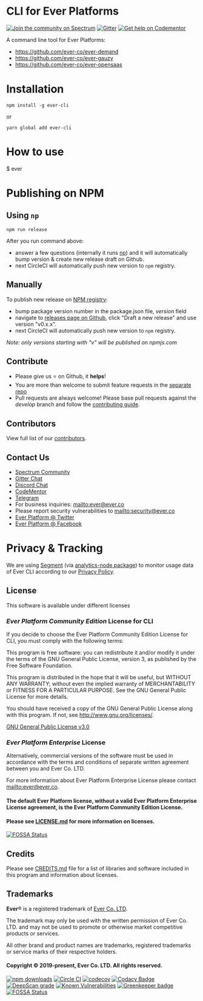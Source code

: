 # CLI for Ever Platforms

[![Join the community on Spectrum](https://withspectrum.github.io/badge/badge.svg)](https://spectrum.chat/ever)
[![Gitter](https://badges.gitter.im/JoinChat.svg)](https://gitter.im/ever-co/ever?utm_source=badge&utm_medium=badge&utm_campaign=pr-badge&utm_content=badge)
[![Get help on Codementor](https://cdn.codementor.io/badges/get_help_github.svg)](https://www.codementor.io/evereq?utm_source=github&utm_medium=button&utm_term=evereq&utm_campaign=github)

A command line tool for Ever Platforms:

- https://github.com/ever-co/ever-demand
- https://github.com/ever-co/ever-gauzy
- https://github.com/ever-co/ever-opensaas

# Installation

```
npm install -g ever-cli
```
or
```
yarn global add ever-cli
```

# How to use

$ ever

# Publishing on NPM

## Using `np`

`npm run release`

After you run command above:
- answer a few questions (internally it runs [np](https://github.com/sindresorhus/np)) and it will automatically bump version & create new release draft on Github. 
- next CircleCI will automatically push new version to `npm` registry.

## Manually

To publish new release on [NPM registry](https://www.npmjs.com/package/ever-cli):
- bump package version number in the package.json file, _version_ field
- navigate to [releases page on Github](https://github.com/ever-co/ever-cli/releases), click "Draft a new release" and use version "v0.x.x".
- next CircleCI will automatically push new version to `npm` registry.

_Note: only versions starting with "v" will be published on npmjs.com_

## Contribute

-   Please give us :star: on Github, it **helps**!
-   You are more than welcome to submit feature requests in the [separate repo](https://github.com/ever-co/feature-requests/issues)
-   Pull requests are always welcome! Please base pull requests against the _develop_ branch and follow the [contributing guide](.github/CONTRIBUTING.md).

## Contributors

View full list of our [contributors](https://github.com/ever-co/ever-gauzy/graphs/contributors).

## Contact Us

-   [Spectrum Community](https://spectrum.chat/ever)
-   [Gitter Chat](https://gitter.im/ever-co/ever)
-   [Discord Chat](https://discord.gg/msqRJ4w)
-   [CodeMentor](https://www.codementor.io/evereq)
-   [Telegram](https://t.me/everplatform)
-   For business inquiries: <mailto:ever@ever.co>
-   Please report security vulnerabilities to <mailto:security@ever.co>
-   [Ever Platform @ Twitter](https://twitter.com/everplatform)
-   [Ever Platform @ Facebook](https://www.facebook.com/everplatform)

# Privacy & Tracking

We are using [Segment](https://segment.com) (via [analytics-node package](https://github.com/segmentio/analytics-node)) to monitor usage data of Ever CLI according to our [Privacy Policy](https://ever.co/privacy/apps).

## License

This software is available under different licenses

### _Ever Platform Community Edition_ License for CLI

If you decide to choose the Ever Platform Community Edition License for CLI, you must comply with the following terms:

This program is free software: you can redistribute it and/or modify
it under the terms of the GNU General Public License, version 3,
as published by the Free Software Foundation.

This program is distributed in the hope that it will be useful,
but WITHOUT ANY WARRANTY; without even the implied warranty of
MERCHANTABILITY or FITNESS FOR A PARTICULAR PURPOSE. See the
GNU General Public License for more details.

You should have received a copy of the GNU General Public License
along with this program. If not, see <http://www.gnu.org/licenses/>.

[GNU General Public License v3.0](https://www.gnu.org/licenses/gpl-3.0.txt)

### _Ever Platform Enterprise_ License

Alternatively, commercial versions of the software must be used in accordance with the terms and conditions of separate written agreement between you and Ever Co. LTD.

For more information about Ever Platform Enterprise License please contact <mailto:ever@ever.co>.

#### The default Ever Platform license, without a valid Ever Platform Enterprise License agreement, is the Ever Platform Community Edition License.

#### Please see [LICENSE.md](LICENSE.md) for more information on licenses.

[![FOSSA Status](https://app.fossa.io/api/projects/git%2Bgithub.com%2Fever-co%2Fever-cli.svg?type=large)](https://app.fossa.io/projects/git%2Bgithub.com%2Fever-co%2Fever-cli?ref=badge_large)

## Credits

Please see [CREDITS.md](CREDITS.md) file for a list of libraries and software included in this program and information about licenses.

## Trademarks

**Ever**® is a registered trademark of [Ever Co. LTD](https://ever.co).

The trademark may only be used with the written permission of Ever Co. LTD. and may not be used to promote or otherwise market competitive products or services.

All other brand and product names are trademarks, registered trademarks or service marks of their respective holders.

#### Copyright © 2019-present, Ever Co. LTD. All rights reserved.

[![npm downloads](https://img.shields.io/npm/dm/ever-cli.svg?style=flat)](http://npm-stat.com/charts.html?package=ever-cli)
[![Circle CI](https://circleci.com/gh/ever-co/ever.svg?style=svg)](https://circleci.com/gh/ever-co/ever-cli)
[![codecov](https://codecov.io/gh/ever-co/ever-cli/branch/master/graph/badge.svg)](https://codecov.io/gh/ever-co/ever-cli)
[![Codacy Badge](https://api.codacy.com/project/badge/Grade/a5730f7dc949496faa3912ea8d31c022)](https://www.codacy.com/app/Ever/ever-cli?utm_source=github.com&amp;utm_medium=referral&amp;utm_content=ever-co/ever-cli&amp;utm_campaign=Badge_Grade)
[![DeepScan grade](https://deepscan.io/api/teams/3293/projects/4851/branches/38568/badge/grade.svg)](https://deepscan.io/dashboard#view=project&tid=3293&pid=4851&bid=38568)
[![Known Vulnerabilities](https://snyk.io/test/github/ever-co/ever-cli/badge.svg)](https://snyk.io/test/github/ever-co/ever-cli)
[![Greenkeeper badge](https://badges.greenkeeper.io/ever-co/ever-cli.svg)](https://greenkeeper.io/)
[![FOSSA Status](https://app.fossa.io/api/projects/git%2Bgithub.com%2Fever-co%2Fever-cli.svg?type=shield)](https://app.fossa.io/projects/git%2Bgithub.com%2Fever-co%2Fever-cli?ref=badge_shield)
